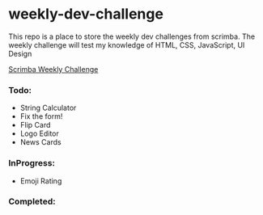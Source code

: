 # weekly-dev-challenge

This repo is a place to store the weekly dev challenges from scrimba. The weekly challenge will test my knowledge of HTML, CSS, JavaScript, UI Design

[Scrimba Weekly Challenge](https://scrimba.com/learn/weeklychallenge)

### Todo:

- String Calculator
- Fix the form!
- Flip Card
- Logo Editor
- News Cards

### InProgress:

- Emoji Rating

### Completed:
